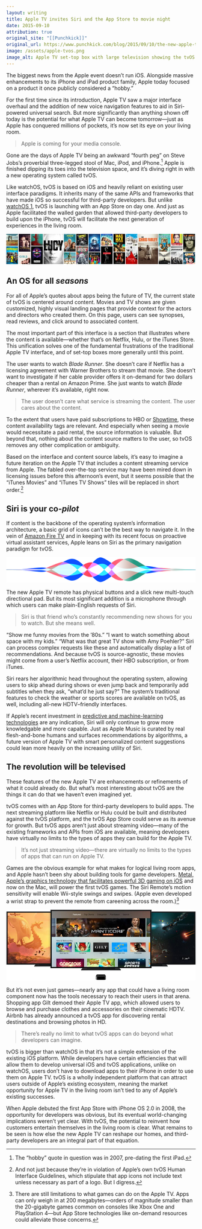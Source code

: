 ```yaml
---
layout: writing
title: Apple TV invites Siri and the App Store to movie night
date: 2015-09-10
attribution: true
original_site: "[[Punchkick]]"
original_url: https://www.punchkick.com/blog/2015/09/10/the-new-apple-tv-invites-siri-and-the-app-store-to-movie-night
image: /assets/apple-tvos.png
image_alt: Apple TV set-top box with large television showing the tvOS home screen, with a carousel of movie posters.
---
```


The biggest news from the Apple event doesn’t run iOS. Alongside massive enhancements to its iPhone and iPad product family, Apple today focused on a product it once publicly considered a “hobby.” 

For the first time since its introduction, Apple TV saw a major interface overhaul and the addition of new voice navigation features to aid in Siri-powered universal search. But more significantly than anything shown off today is the potential for what Apple TV can become tomorrow—just as Apple has conquered millions of pockets, it’s now set its eye on your living room.

> Apple is coming for your media console.

Gone are the days of Apple TV being an awkward “fourth peg” on Steve Jobs’s proverbial three-legged stool of Mac, iPod, and iPhone.[^1] Apple is finished dipping its toes into the television space, and it’s diving right in with a new operating system called tvOS.

Like watchOS, tvOS is based on iOS and heavily reliant on existing user interface paradigms. It inherits many of the same APIs and frameworks that have made iOS so successful for third-party developers. But unlike [watchOS 1](https://www.punchkick.com/videos/2015/05/13/white-paper-how-to-design-watchkit-apps-for-apple-watch), tvOS is launching with an App Store on day one. And just as Apple facilitated the walled garden that allowed third-party developers to build upon the iPhone, tvOS will facilitate the next generation of experiences in the living room.

![](../assets/movies-grid.webp)

## An OS for all *seasons*

For all of Apple’s quotes about apps being the future of TV, the current state of tvOS is centered around content. Movies and TV shows are given customized, highly visual landing pages that provide context for the actors and directors who created them. On this page, users can see synopses, read reviews, and click around to associated content.

The most important part of this interface is a section that illustrates where the content is available—whether that’s on Netflix, Hulu, or the iTunes Store. This unification solves one of the fundamental frustrations of the traditional Apple TV interface, and of set-top boxes more generally until this point.

The user wants to watch *Blade Runner*. She doesn’t care if Netflix has a licensing agreement with Warner Brothers to stream that movie. She doesn’t want to investigate if her cable provider offers it on-demand for two dollars cheaper than a rental on Amazon Prime. She just wants to watch *Blade Runner*, wherever it’s available, right now.

> The user doesn’t care what service is streaming the content. The user cares about the content.

To the extent that users have paid subscriptions to HBO or [Showtime](https://www.punchkick.com/videos/2015/07/10/iphone-6s-orders-ios-9-beta-showtime-more-the-friday-five), these content availability tags are relevant. And especially when seeing a movie would necessitate a paid rental, the source information is valuable. But beyond that, nothing about the content source matters to the user, so tvOS removes any other complication or ambiguity.

Based on the interface and content source labels, it’s easy to imagine a future iteration on the Apple TV that includes a content streaming service from Apple. The fabled over-the-top service may have been mired down in licensing issues before this afternoon’s event, but it seems possible that the “iTunes Movies” and “iTunes TV Shows” tiles will be replaced in short order.[^2]

## Siri is your co-*pilot*

If content is the backbone of the operating system’s information architecture, a basic grid of icons can’t be the best way to navigate it. In the vein of [Amazon Fire TV](https://www.punchkick.com/blog/2014/04/02/amazon-enters-streaming-video-box-arena-with-fire-tv) and in keeping with its recent focus on proactive virtual assistant services, Apple leans on Siri as the primary navigation paradigm for tvOS.

![](../assets/siri-waveform.png)

The new Apple TV remote has physical buttons and a slick new multi-touch directional pad. But its most significant addition is a microphone through which users can make plain-English requests of Siri.

> Siri is that friend who’s constantly recommending new shows for you to watch. But she means well.

“Show me funny movies from the ’80s.” “I want to watch something about space with my kids.” “What was that great TV show with Amy Poehler?” Siri can process complex requests like these and automatically display a list of recommendations. And because tvOS is source-agnostic, these movies might come from a user’s Netflix account, their HBO subscription, or from iTunes.

Siri rears her algorithmic head throughout the operating system, allowing users to skip ahead during shows or even jump back and temporarily add subtitles when they ask, “what’d he just say?” The system’s traditional features to check the weather or sports scores are available on tvOS, as well, including all-new HDTV–friendly interfaces.

If Apple’s recent investment in [predictive and machine-learning technologies](https://www.punchkick.com/blog/2014/01/20/ux-and-ai-using-artificial-intelligence-research-to-build-smart-products) are any indication, Siri will only continue to grow more knowledgable and more capable. Just as Apple Music is curated by real flesh-and-bone humans and surfaces recommendations by algorithms, a future version of Apple TV with smart personalized content suggestions could lean more heavily on the increasing utility of Siri.

## The revolution will be televised

These features of the new Apple TV are enhancements or refinements of what it could already do. But what’s most interesting about tvOS are the things it can do that we haven’t even imagined yet.

tvOS comes with an App Store for third-party developers to build apps. The next streaming platform like Netflix or Hulu could be built and distributed against the tvOS platform, and the tvOS App Store could serve as its avenue for growth. But tvOS apps aren’t just about streaming video—many of the existing frameworks and APIs from iOS are available, meaning developers have virtually no limits to the types of apps they can build for the Apple TV.

> It’s not just streaming video—there are virtually no limits to the types of apps that can run on Apple TV.

Games are the obvious example for what makes for logical living room apps, and Apple hasn’t been shy about building tools for game developers. [Metal, Apple’s graphics technology that facilitates powerful 3D gaming on iOS](/ios-8-metal) and now on the Mac, will power the first tvOS games. The Siri Remote’s motion sensitivity will enable Wii-style swings and swipes. (Apple even developed a wrist strap to prevent the remote from careening across the room.)[^3]

![](../assets/tvos-gaming.jpeg)

But it’s not even just games—nearly any app that could have a living room component now has the tools necessary to reach their users in that arena. Shopping app Gilt demoed their Apple TV app, which allowed users to browse and purchase clothes and accessories on their cinematic HDTV. Airbnb has already announced a tvOS app for discovering rental destinations and browsing photos in HD. 

> There’s really no limit to what tvOS apps can do beyond what developers can imagine.

tvOS is bigger than watchOS in that it’s not a simple extension of the existing iOS platform. While developers have certain efficiencies that will allow them to develop universal iOS and tvOS applications, unlike on watchOS, users don’t have to download apps to their iPhone in order to use them on Apple TV. tvOS is a wholly independent platform that can attract users outside of Apple’s existing ecosystem, meaning the market opportunity for Apple TV in the living room isn’t tied to any of Apple’s existing successes.

When Apple debuted the first App Store with iPhone OS 2.0 in 2008, the opportunity for developers was obvious, but its eventual world-changing implications weren’t yet clear. With tvOS, the potential to reinvent how customers entertain themselves in the living room is clear. What remains to be seen is how else the new Apple TV can reshape our homes, and third-party developers are an integral part of that equation.

[^1]: The “hobby” quote in question was in 2007, pre-dating the first iPad.
[^2]: And not just because they’re in violation of Apple’s own tvOS Human Interface Guidelines, which stipulate that app icons not include text unless necessary as part of a logo. But I digress.
[^3]: There are still limitations to what games can do on the Apple TV. Apps can only weigh in at 200 megabytes—orders of magnitude smaller than the 20-gigabyte games common on consoles like Xbox One and PlayStation 4—but App Store technologies like on-demand resources could alleviate those concerns.
